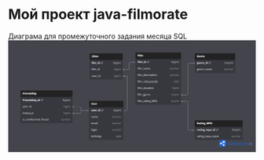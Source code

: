 # Мой проект java-filmorate
Диаграма для промежуточного задания месяца SQL
![filmorate_diagram](https://github.com/SergeyMakarov89/java-filmorate/blob/main/filmrate_dbdiagram.png)
